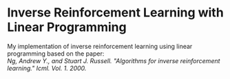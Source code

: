 # Inverse Reinforcement Learning with Linear Programming

My implementation of inverse reinforcement learning using linear programming based on the paper:  
*Ng, Andrew Y., and Stuart J. Russell. "Algorithms for inverse reinforcement learning." Icml. Vol. 1. 2000.*
